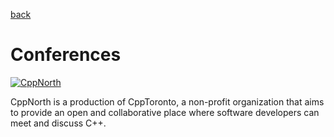 [back](README.md)

# Conferences

[![CppNorth](../logos/CPP-North-no2022-web.png)](https://cppnorth.ca/)

CppNorth is a production of CppToronto, a non-profit organization that aims to provide an 
open and collaborative place where software developers can meet and discuss C++.

